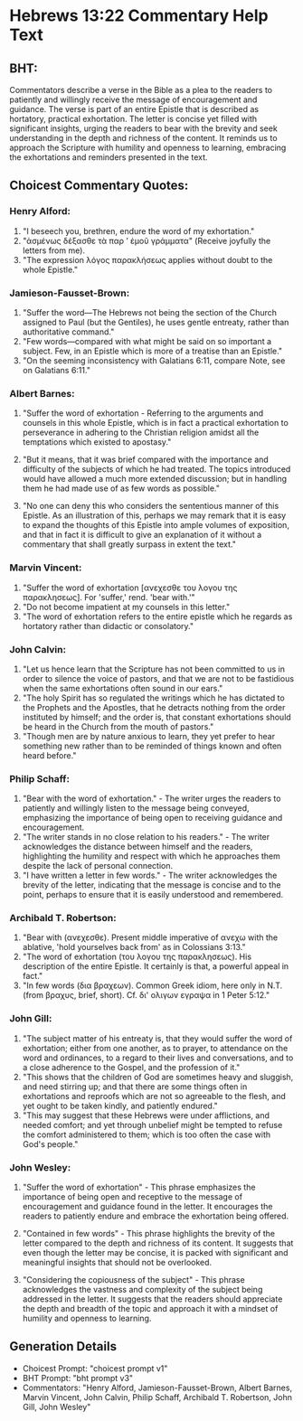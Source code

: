 # Hebrews 13:22 Commentary Help Text

## BHT:
Commentators describe a verse in the Bible as a plea to the readers to patiently and willingly receive the message of encouragement and guidance. The verse is part of an entire Epistle that is described as hortatory, practical exhortation. The letter is concise yet filled with significant insights, urging the readers to bear with the brevity and seek understanding in the depth and richness of the content. It reminds us to approach the Scripture with humility and openness to learning, embracing the exhortations and reminders presented in the text.

## Choicest Commentary Quotes:
### Henry Alford:
1. "I beseech you, brethren, endure the word of my exhortation." 
2. "ἀσμένως δέξασθε τὰ παρ ʼ ἐμοῦ γράμματα" (Receive joyfully the letters from me).
3. "The expression λόγος παρακλήσεως applies without doubt to the whole Epistle."

### Jamieson-Fausset-Brown:
1. "Suffer the word—The Hebrews not being the section of the Church assigned to Paul (but the Gentiles), he uses gentle entreaty, rather than authoritative command." 
2. "Few words—compared with what might be said on so important a subject. Few, in an Epistle which is more of a treatise than an Epistle." 
3. "On the seeming inconsistency with Galatians 6:11, compare Note, see on Galatians 6:11."

### Albert Barnes:
1. "Suffer the word of exhortation - Referring to the arguments and counsels in this whole Epistle, which is in fact a practical exhortation to perseverance in adhering to the Christian religion amidst all the temptations which existed to apostasy." 

2. "But it means, that it was brief compared with the importance and difficulty of the subjects of which he had treated. The topics introduced would have allowed a much more extended discussion; but in handling them he had made use of as few words as possible."

3. "No one can deny this who considers the sententious manner of this Epistle. As an illustration of this, perhaps we may remark that it is easy to expand the thoughts of this Epistle into ample volumes of exposition, and that in fact it is difficult to give an explanation of it without a commentary that shall greatly surpass in extent the text."

### Marvin Vincent:
1. "Suffer the word of exhortation [ανεχεσθε του λογου της παρακλησεως]. For 'suffer,' rend. 'bear with.'"
2. "Do not become impatient at my counsels in this letter."
3. "The word of exhortation refers to the entire epistle which he regards as hortatory rather than didactic or consolatory."

### John Calvin:
1. "Let us hence learn that the Scripture has not been committed to us in order to silence the voice of pastors, and that we are not to be fastidious when the same exhortations often sound in our ears."
2. "The holy Spirit has so regulated the writings which he has dictated to the Prophets and the Apostles, that he detracts nothing from the order instituted by himself; and the order is, that constant exhortations should be heard in the Church from the mouth of pastors."
3. "Though men are by nature anxious to learn, they yet prefer to hear something new rather than to be reminded of things known and often heard before."

### Philip Schaff:
1. "Bear with the word of exhortation." - The writer urges the readers to patiently and willingly listen to the message being conveyed, emphasizing the importance of being open to receiving guidance and encouragement.
2. "The writer stands in no close relation to his readers." - The writer acknowledges the distance between himself and the readers, highlighting the humility and respect with which he approaches them despite the lack of personal connection.
3. "I have written a letter in few words." - The writer acknowledges the brevity of the letter, indicating that the message is concise and to the point, perhaps to ensure that it is easily understood and remembered.

### Archibald T. Robertson:
1. "Bear with (ανεχεσθε). Present middle imperative of ανεχω with the ablative, 'hold yourselves back from' as in Colossians 3:13."
2. "The word of exhortation (του λογου της παρακλησεως). His description of the entire Epistle. It certainly is that, a powerful appeal in fact."
3. "In few words (δια βραχεων). Common Greek idiom, here only in N.T. (from βραχυς, brief, short). Cf. δι' ολιγων εγραψα in 1 Peter 5:12."

### John Gill:
1. "The subject matter of his entreaty is, that they would suffer the word of exhortation; either from one another, as to prayer, to attendance on the word and ordinances, to a regard to their lives and conversations, and to a close adherence to the Gospel, and the profession of it."
2. "This shows that the children of God are sometimes heavy and sluggish, and need stirring up; and that there are some things often in exhortations and reproofs which are not so agreeable to the flesh, and yet ought to be taken kindly, and patiently endured."
3. "This may suggest that these Hebrews were under afflictions, and needed comfort; and yet through unbelief might be tempted to refuse the comfort administered to them; which is too often the case with God's people."

### John Wesley:
1. "Suffer the word of exhortation" - This phrase emphasizes the importance of being open and receptive to the message of encouragement and guidance found in the letter. It encourages the readers to patiently endure and embrace the exhortation being offered.

2. "Contained in few words" - This phrase highlights the brevity of the letter compared to the depth and richness of its content. It suggests that even though the letter may be concise, it is packed with significant and meaningful insights that should not be overlooked.

3. "Considering the copiousness of the subject" - This phrase acknowledges the vastness and complexity of the subject being addressed in the letter. It suggests that the readers should appreciate the depth and breadth of the topic and approach it with a mindset of humility and openness to learning.


## Generation Details
- Choicest Prompt: "choicest prompt v1"
- BHT Prompt: "bht prompt v3"
- Commentators: "Henry Alford, Jamieson-Fausset-Brown, Albert Barnes, Marvin Vincent, John Calvin, Philip Schaff, Archibald T. Robertson, John Gill, John Wesley"
